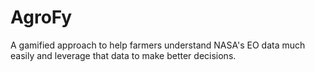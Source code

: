 # AgroFy
A gamified approach to help farmers understand NASA's EO data much easily and leverage that data to make better decisions.
